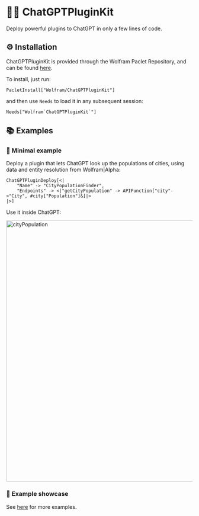 # 🤖🔌 ChatGPTPluginKit

Deploy powerful plugins to ChatGPT in only a few lines of code.

## ⚙️ Installation

ChatGPTPluginKit is provided through the Wolfram Paclet Repository, and can be found [here](https://resources.wolframcloud.com/PacletRepository/resources/Wolfram/ChatGPTPluginKit/).

To install, just run:

```
PacletInstall["Wolfram/ChatGPTPluginKit"]
```

and then use `Needs` to load it in any subsequent session:

```
Needs["Wolfram`ChatGPTPluginKit`"]
```

## 📚 Examples

### 🌆 Minimal example

Deploy a plugin that lets ChatGPT look up the populations of cities, using data and entity resolution from Wolfram|Alpha:

```wl
ChatGPTPluginDeploy[<|
	"Name" -> "CityPopulationFinder",
	"Endpoints" -> <|"getCityPopulation" -> APIFunction["city"->"City", #city["Population"]&]|>
|>]
```

Use it inside ChatGPT:

<img width="705" alt="cityPopulation" src="https://user-images.githubusercontent.com/5055424/231856851-9d7dfed4-9eda-440f-b08c-660ffb13f003.png">

<!--- ### 💬 Interactive environment

Collaborate with ChatGPT in real time:

_Insert gif here_ --->

### 🌟 Example showcase

See [here](EXAMPLES.md) for more examples.
